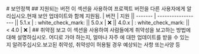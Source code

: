 <font class="papago-parent"><font class="papago-source" style="display:none;"># Security Policy
</font># 보안정책</font><font class="papago-parent"><font class="papago-source" style="display:none;">
</font>
</font><font class="papago-parent"><font class="papago-source" style="display:none;">## Supported Versions
</font>## 지원되는 버전</font><font class="papago-parent"><font class="papago-source" style="display:none;">
</font>
</font><font class="papago-parent"><font class="papago-source" style="display:none;">Use this section to tell people about which versions of your project are
</font>이 섹션을 사용하여 프로젝트 버전을 다른 사용자에게 알리십시오.</font><font class="papago-parent"><font class="papago-source" style="display:none;">currently being supported with security updates.</font>현재 보안 업데이트와 함께 지원됨.</font><font class="papago-parent"><font class="papago-source" style="display:none;">
</font>
</font><font class="papago-parent"><font class="papago-source" style="display:none;">
</font>
</font><font class="papago-parent"><font class="papago-source" style="display:none;">| Version | Supported          |
</font>| 버전 | 지원 |</font><font class="papago-parent"><font class="papago-source" style="display:none;">| ------- | ------------------ |
</font>| ------- | ------------------ |</font><font class="papago-parent"><font class="papago-source" style="display:none;">| 5.1.x   | :white_check_mark: |
</font>| 5.1.x | : white_check_mark: |</font><font class="papago-parent"><font class="papago-source" style="display:none;">| 5.0.x   | :x:                |
</font>| 5.0.x | :x: |</font><font class="papago-parent"><font class="papago-source" style="display:none;">| 4.0.x   | :white_check_mark: |
</font>| 4.0.x | : white_check_mark: |</font><font class="papago-parent"><font class="papago-source" style="display:none;">| < 4.0   | :x:                |
</font>| < 4.0 | :x: |</font><font class="papago-parent"><font class="papago-source" style="display:none;">
</font>
</font><font class="papago-parent"><font class="papago-source" style="display:none;">## Reporting a Vulnerability
</font>## 취약점 보고</font><font class="papago-parent"><font class="papago-source" style="display:none;">
</font>
</font><font class="papago-parent"><font class="papago-source" style="display:none;">Use this section to tell people how to report a vulnerability.</font>이 섹션을 사용하여 사람들에게 취약성을 보고하는 방법에 대해 설명하십시오.</font><font class="papago-parent"><font class="papago-source" style="display:none;">
</font>
</font><font class="papago-parent"><font class="papago-source" style="display:none;">
</font>
</font><font class="papago-parent"><font class="papago-source" style="display:none;">Tell them where to go, how often they can expect to get an update on a
</font>어디로 가야 하는지, 얼마나 자주 에 대한 업데이트를 받을 수 있는지 알려주십시오.</font><font class="papago-parent"><font class="papago-source" style="display:none;">reported vulnerability, what to expect if the vulnerability is accepted or
</font>보고된 취약성, 취약성이 허용될 경우 예상되는 사항 또는</font><font class="papago-parent"><font class="papago-source" style="display:none;">declined, etc.
</font>사양 등</font>
